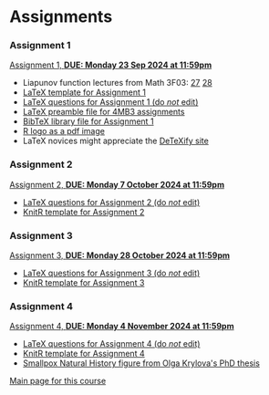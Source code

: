 # Assignments

### Assignment 1

[Assignment 1,  __DUE: Monday 23 Sep 2024 at 11:59pm__](4mba1_2024.pdf)
- Liapunov function lectures from Math 3F03: [27](3fl27_2013.pdf) [28](3fl28_2013.pdf)
- [LaTeX template for Assignment 1](Math4MB3Assignment1LaTeXTemplate2024.tex)
- [LaTeX questions for Assignment 1 (do _not_ edit)](4mba1q.tex)
- [LaTeX preamble file for 4MB3 assignments](4mbapreamble.tex)
- [BibTeX library file for Assignment 1](4mba1.bib)
- [R logo as a pdf image](Rlogo.pdf)
- LaTeX novices might appreciate the [DeTeXify site](http://detexify.kirelabs.org/classify.html)

### Assignment 2

[Assignment 2,  __DUE: Monday 7 October 2024 at 11:59pm__](4mba2_2024.pdf)
- [LaTeX questions for Assignment 2 (do _not_ edit)](4mba2q.tex)
- [KnitR template for Assignment 2](Math4MB3Assignment2KnitRTemplate2024.Rnw)

### Assignment 3

[Assignment 3,  __DUE: Monday 28 October 2024 at 11:59pm__](4mba3_2024.pdf)
- [LaTeX questions for Assignment 3 (do _not_ edit)](4mba3q.tex)
- [KnitR template for Assignment 3](Math4MB3Assignment3KnitRTemplate2024.Rnw)

### Assignment 4

[Assignment 4,  __DUE: Monday 4 November 2024 at 11:59pm__](4mba4_2024.pdf)
- [LaTeX questions for Assignment 4 (do _not_ edit)](4mba4q.tex)
- [KnitR template for Assignment 4](Math4MB3Assignment4KnitRTemplate2024.Rnw)
- [Smallpox Natural History figure from Olga Krylova's PhD thesis](smpxnathist_p82.pdf)

[Main page for this course](..)
